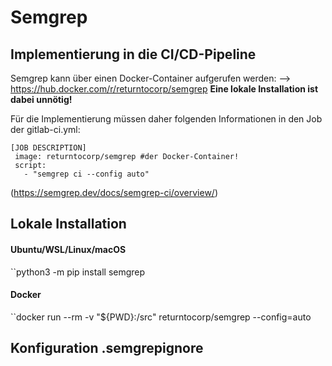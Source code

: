 # Semgrep

## Implementierung in die CI/CD-Pipeline

Semgrep kann über einen Docker-Container aufgerufen werden:
--> https://hub.docker.com/r/returntocorp/semgrep
<b>Eine lokale Installation ist dabei unnötig!</b>

Für die Implementierung müssen daher folgenden Informationen in den Job der gitlab-ci.yml:
````
[JOB DESCRIPTION]
 image: returntocorp/semgrep #der Docker-Container!
 script:
   - "semgrep ci --config auto"
````
(https://semgrep.dev/docs/semgrep-ci/overview/)


## Lokale Installation

#### Ubuntu/WSL/Linux/macOS
``python3 -m pip install semgrep

#### Docker
``docker run --rm -v "${PWD}:/src" returntocorp/semgrep --config=auto

## Konfiguration .semgrepignore